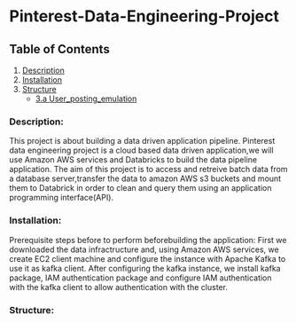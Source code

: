 # Pinterest-Data-Engineering-Project
## Table of Contents
1. [Description](#description)
2. [Installation](#instruction)
3. [Structure](#structure)
    - [3.a User_posting_emulation](3.a-user_posting_emulation)

### Description:
This project is about building a data driven application pipeline.
Pinterest data engineering project is a cloud based data driven application,we will use Amazon AWS services and Databricks
to build the data pipeline application.
The aim of this project is to access and retreive batch data from a database server,transfer the data to amazon AWS s3 buckets and mount them to Databrick in order to clean and query them using an application programming interface(API).

### Installation:
Prerequisite steps before to perform beforebuilding the application:
First we downloaded the data infractructure and, using Amazon AWS services, we create EC2 client machine and configure the instance with Apache Kafka to use it as kafka client.
After configuring the kafka instance, we install kafka package, IAM authentication package and configure IAM authentication with the kafka client to allow authentication with the cluster.

### Structure:





